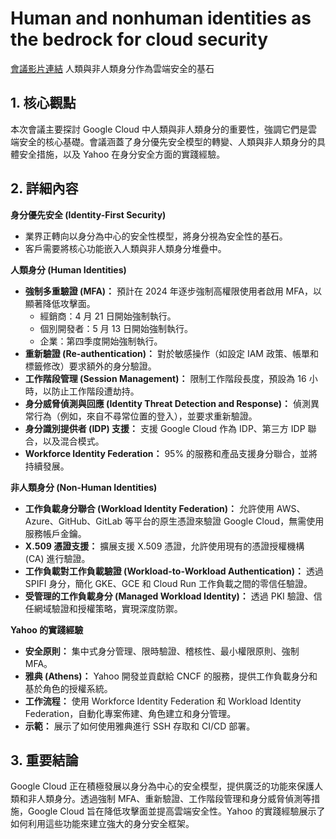 # Human and nonhuman identities as the bedrock for cloud security
[會議影片連結](https://www.youtube.com/watch?v=5mu43NXgVo8)
人類與非人類身分作為雲端安全的基石

## 1. 核心觀點

本次會議主要探討 Google Cloud 中人類與非人類身分的重要性，強調它們是雲端安全的核心基礎。會議涵蓋了身分優先安全模型的轉變、人類與非人類身分的具體安全措施，以及 Yahoo 在身分安全方面的實踐經驗。

## 2. 詳細內容

**身分優先安全 (Identity-First Security)**

*   業界正轉向以身分為中心的安全性模型，將身分視為安全性的基石。
*   客戶需要將核心功能嵌入人類與非人類身分堆疊中。

**人類身分 (Human Identities)**

*   **強制多重驗證 (MFA)：** 預計在 2024 年逐步強制高權限使用者啟用 MFA，以顯著降低攻擊面。
    *   經銷商：4 月 21 日開始強制執行。
    *   個別開發者：5 月 13 日開始強制執行。
    *   企業：第四季度開始強制執行。
*   **重新驗證 (Re-authentication)：** 對於敏感操作（如設定 IAM 政策、帳單和標籤修改）要求額外的身分驗證。
*   **工作階段管理 (Session Management)：** 限制工作階段長度，預設為 16 小時，以防止工作階段遭劫持。
*   **身分威脅偵測與回應 (Identity Threat Detection and Response)：** 偵測異常行為（例如，來自不尋常位置的登入），並要求重新驗證。
*   **身分識別提供者 (IDP) 支援：** 支援 Google Cloud 作為 IDP、第三方 IDP 聯合，以及混合模式。
*   **Workforce Identity Federation：** 95% 的服務和產品支援身分聯合，並將持續發展。

**非人類身分 (Non-Human Identities)**

*   **工作負載身分聯合 (Workload Identity Federation)：** 允許使用 AWS、Azure、GitHub、GitLab 等平台的原生憑證來驗證 Google Cloud，無需使用服務帳戶金鑰。
*   **X.509 憑證支援：** 擴展支援 X.509 憑證，允許使用現有的憑證授權機構 (CA) 進行驗證。
*   **工作負載對工作負載驗證 (Workload-to-Workload Authentication)：** 透過 SPIFI 身分，簡化 GKE、GCE 和 Cloud Run 工作負載之間的零信任驗證。
*   **受管理的工作負載身分 (Managed Workload Identity)：** 透過 PKI 驗證、信任網域驗證和授權策略，實現深度防禦。

**Yahoo 的實踐經驗**

*   **安全原則：** 集中式身分管理、限時驗證、稽核性、最小權限原則、強制 MFA。
*   **雅典 (Athens)：** Yahoo 開發並貢獻給 CNCF 的服務，提供工作負載身分和基於角色的授權系統。
*   **工作流程：** 使用 Workforce Identity Federation 和 Workload Identity Federation，自動化專案佈建、角色建立和身分管理。
*   **示範：** 展示了如何使用雅典進行 SSH 存取和 CI/CD 部署。

## 3. 重要結論

Google Cloud 正在積極發展以身分為中心的安全模型，提供廣泛的功能來保護人類和非人類身分。透過強制 MFA、重新驗證、工作階段管理和身分威脅偵測等措施，Google Cloud 旨在降低攻擊面並提高雲端安全性。Yahoo 的實踐經驗展示了如何利用這些功能來建立強大的身分安全框架。
